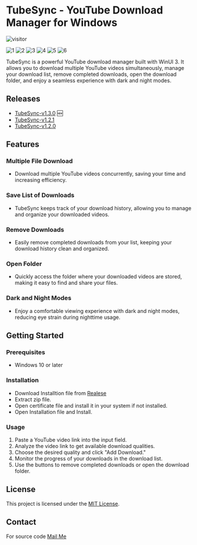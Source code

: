 # TubeSync - YouTube Download Manager for Windows
<p align="left"><img src="https://visitor-badge.laobi.icu/badge?page_id=manusoft.TubeSync-Windows" alt="visitor" style="max-width: 100%;"></p>

![1](https://github.com/manusoft/youtube-downloader-desktop/assets/83714923/0a9b2640-f70a-4b89-bf5a-d2d3f56687b8)
![2](https://github.com/manusoft/youtube-downloader-desktop/assets/83714923/ef0a8b3a-72a2-4788-a393-a863f486594e)
![3](https://github.com/manusoft/youtube-downloader-desktop/assets/83714923/4863451c-fcab-4b1e-89aa-aaed68a6b5f2)
![4](https://github.com/manusoft/youtube-downloader-desktop/assets/83714923/84b42851-a4e6-4d68-942b-25e5ce96d254)
![5](https://github.com/manusoft/youtube-downloader-desktop/assets/83714923/428dec7f-2454-4eab-b5b9-6d8b0376a420)
![6](https://github.com/manusoft/youtube-downloader-desktop/assets/83714923/6deb1a35-9f8b-4d86-a3f2-4e0afc702fb3)

TubeSync is a powerful YouTube download manager built with WinUI 3. It allows you to download multiple YouTube videos simultaneously, manage your download list, remove completed downloads, open the download folder, and enjoy a seamless experience with dark and night modes.

## Releases

* [TubeSync-v1.3.0](https://github.com/manusoft/TubeSync-Windows/releases/tag/v1.3.0) 🆕
* [TubeSync-v1.2.1](https://github.com/manusoft/TubeSync-Windows/releases/tag/v1.2.1)
* [TubeSync-v1.2.0](https://github.com/manusoft/TubeSync-Windows/releases/tag/v1.2.0)

## Features

### Multiple File Download
- Download multiple YouTube videos concurrently, saving your time and increasing efficiency.

### Save List of Downloads
- TubeSync keeps track of your download history, allowing you to manage and organize your downloaded videos.

### Remove Downloads
- Easily remove completed downloads from your list, keeping your download history clean and organized.

### Open Folder
- Quickly access the folder where your downloaded videos are stored, making it easy to find and share your files.

### Dark and Night Modes
- Enjoy a comfortable viewing experience with dark and night modes, reducing eye strain during nighttime usage.

## Getting Started

### Prerequisites
- Windows 10 or later

### Installation
- Download Installtion file from [Realese](https://github.com/manusoft/TubeSync-Windows/releases)
- Extract zip file.
- Open certificate file and install it in your system if not installed.
- Open Installation file and Install.
    
### Usage
1. Paste a YouTube video link into the input field.
2. Analyze the video link to get available download qualities.
3. Choose the desired quality and click "Add Download."
4. Monitor the progress of your downloads in the download list.
5. Use the buttons to remove completed downloads or open the download folder.

## License

This project is licensed under the [MIT License](LICENSE.txt).

## Contact

For source code [Mail Me](mailto:me@manojbabu.in)
